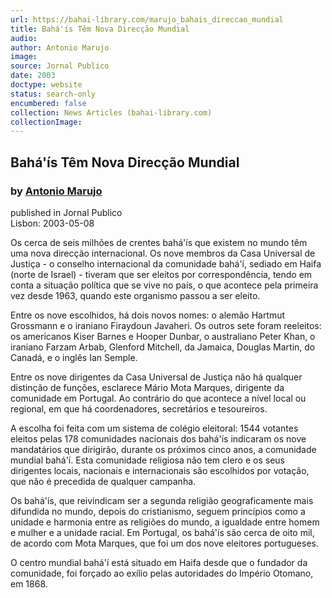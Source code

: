 ```yaml
---
url: https://bahai-library.com/marujo_bahais_direccao_mundial
title: Bahá'ís Têm Nova Direcção Mundial
audio: 
author: Antonio Marujo
image: 
source: Jornal Publico
date: 2003
doctype: website
status: search-only
encumbered: false
collection: News Articles (bahai-library.com)
collectionImage: 
---
```



## Bahá'ís Têm Nova Direcção Mundial

### by [Antonio Marujo](https://bahai-library.com/author/Antonio+Marujo)

published in Jornal Publico  
Lisbon: 2003-05-08


Os cerca de seis milhões de crentes bahá'ís que existem no mundo têm uma nova direcção internacional. Os nove membros da Casa Universal de Justiça - o conselho internacional da comunidade bahá'í, sediado em Haifa (norte de Israel) - tiveram que ser eleitos por correspondência, tendo em conta a situação política que se vive no país, o que acontece pela primeira vez desde 1963, quando este organismo passou a ser eleito.  
  
Entre os nove escolhidos, há dois novos nomes: o alemão Hartmut Grossmann e o iraniano Firaydoun Javaheri. Os outros sete foram reeleitos: os americanos Kiser Barnes e Hooper Dunbar, o australiano Peter Khan, o iraniano Farzam Arbab, Glenford Mitchell, da Jamaica, Douglas Martin, do Canadá, e o inglês Ian Semple.  
  
Entre os nove dirigentes da Casa Universal de Justiça não há qualquer distinção de funções, esclarece Mário Mota Marques, dirigente da comunidade em Portugal. Ao contrário do que acontece a nível local ou regional, em que há coordenadores, secretários e tesoureiros.  
  
A escolha foi feita com um sistema de colégio eleitoral: 1544 votantes eleitos pelas 178 comunidades nacionais dos bahá'ís indicaram os nove mandatários que dirigirão, durante os próximos cinco anos, a comunidade mundial bahá'í. Esta comunidade religiosa não tem clero e os seus dirigentes locais, nacionais e internacionais são escolhidos por votação, que não é precedida de qualquer campanha.  
  
Os bahá'ís, que reivindicam ser a segunda religião geograficamente mais difundida no mundo, depois do cristianismo, seguem princípios como a unidade e harmonia entre as religiões do mundo, a igualdade entre homem e mulher e a unidade racial. Em Portugal, os bahá'ís são cerca de oito mil, de acordo com Mota Marques, que foi um dos nove eleitores portugueses.  
  
O centro mundial bahá'í está situado em Haifa desde que o fundador da comunidade, foi forçado ao exílio pelas autoridades do Império Otomano, em 1868.